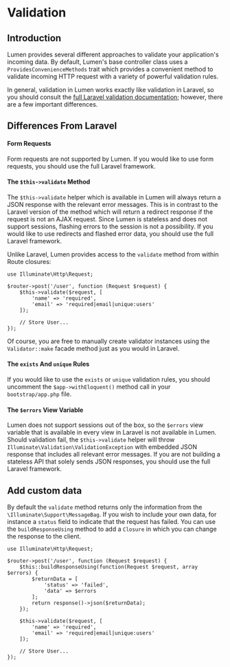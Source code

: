 # Validation

<a name="introduction"></a>
## Introduction

Lumen provides several different approaches to validate your application's incoming data. By default, Lumen's base controller class uses a `ProvidesConvenienceMethods` trait which provides a convenient method to validate incoming HTTP request with a variety of powerful validation rules.

In general, validation in Lumen works exactly like validation in Laravel, so you should consult the [full Laravel validation documentation](https://laravel.com/docs/validation); however, there are a few important differences.

## Differences From Laravel

#### Form Requests

Form requests are not supported by Lumen. If you would like to use form requests, you should use the full Laravel framework.

#### The `$this->validate` Method

The `$this->validate` helper which is available in Lumen will always return a JSON response with the relevant error messages. This is in contrast to the Laravel version of the method which will return a redirect response if the request is not an AJAX request. Since Lumen is stateless and does not support sessions, flashing errors to the session is not a possibility. If you would like to use redirects and flashed error data, you should use the full Laravel framework.

Unlike Laravel, Lumen provides access to the `validate` method from within Route closures:

	use Illuminate\Http\Request;

	$router->post('/user', function (Request $request) {
		$this->validate($request, [
			'name' => 'required',
			'email' => 'required|email|unique:users'
		]);

		// Store User...
	});

Of course, you are free to manually create validator instances using the `Validator::make` facade method just as you would in Laravel.

#### The `exists` And `unique` Rules

If you would like to use the `exists` or `unique` validation rules, you should uncomment the `$app->withEloquent()` method call in your `bootstrap/app.php` file.

#### The `$errors` View Variable

Lumen does not support sessions out of the box, so the `$errors` view variable that is available in every view in Laravel is not available in Lumen. Should validation fail, the `$this->validate` helper will throw `Illuminate\Validation\ValidationException` with embedded JSON response that includes all relevant error messages. If you are not building a stateless API that solely sends JSON responses, you should use the full Laravel framework.

## Add custom data

By default the `validate` method returns only the information from the `\Illuminate\Support\MessageBag`. If you wish to include your own data, for instance a `status` field to indicate that the request has failed. You can use the `buildResponseUsing` method to add a `Closure` in which you can change the response to the client.

	use Illuminate\Http\Request;

	$router->post('/user', function (Request $request) {
	    $this::buildResponseUsing(function(Request $request, array $errors) {
	        $returnData = [
	            'status' => 'failed',
	            'data' => $errors
            ];
            return response()->json($returnData);
	    });
	    
		$this->validate($request, [
			'name' => 'required',
			'email' => 'required|email|unique:users'
		]);

		// Store User...
	});

